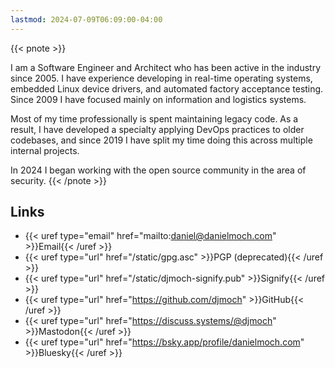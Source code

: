 ```yaml
---
lastmod: 2024-07-09T06:09:00-04:00
---
```


{{< pnote >}}
<p>
I am a <span class="p-job-title">Software Engineer and
Architect</span> who has been active in the industry since
2005. I have experience developing in real-time operating
systems, embedded Linux device drivers, and automated factory
acceptance testing. Since 2009 I have focused mainly on
information and logistics systems.
<p>
Most of my time professionally is spent maintaining legacy
code. As a result, I have developed a specialty applying
DevOps practices to older codebases, and since 2019 I have
split my time doing this across multiple internal projects.
<p>
In 2024 I began working with the open source community in
the area of security.
{{< /pnote >}}

## Links

- {{< uref type="email" href="mailto:daniel@danielmoch.com" >}}Email{{< /uref >}}
- {{< uref type="url" href="/static/gpg.asc" >}}PGP (deprecated){{< /uref >}}
- {{< uref type="url" href="/static/djmoch-signify.pub" >}}Signify{{< /uref >}}
- {{< uref type="url" href="https://github.com/djmoch" >}}GitHub{{< /uref >}}
- {{< uref type="url" href="https://discuss.systems/@djmoch" >}}Mastodon{{< /uref >}}
- {{< uref type="url" href="https://bsky.app/profile/danielmoch.com" >}}Bluesky{{< /uref >}}
